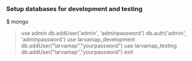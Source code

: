 ### Setup databases for development and testing
$ mongo
> use admin
> db.addUser('admin', 'adminpassword')
> db.auth('admin', 'adminpassword')
> use larvamap_development
> db.addUser("larvamap","yourpassword")
> use larvamap_testing
> db.addUser("larvamap","yourpassword")
> exit
